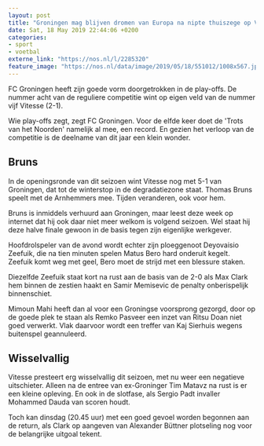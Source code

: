 ```yaml
---
layout: post
title: "Groningen mag blijven dromen van Europa na nipte thuiszege op Vitesse"
date: Sat, 18 May 2019 22:44:06 +0200
categories: 
- sport 
- voetbal 
externe_link: "https://nos.nl/l/2285320"
feature_image: "https://nos.nl/data/image/2019/05/18/551012/1008x567.jpg"
---
```


<p>FC Groningen heeft zijn goede vorm doorgetrokken in de play-offs. De nummer acht van de reguliere competitie wint op eigen veld van de nummer vijf Vitesse (2-1).</p>
<p>Wie play-offs zegt, zegt FC Groningen. Voor de elfde keer doet de 'Trots van het Noorden' namelijk al mee, een record. En gezien het verloop van de competitie is de deelname van dit jaar een klein wonder.</p>
<h2>Bruns</h2>
<p>In de openingsronde van dit seizoen wint Vitesse nog met 5-1 van Groningen, dat tot de winterstop in de degradatiezone staat. Thomas Bruns speelt met de Arnhemmers mee. Tijden veranderen, ook voor hem.</p>
<p>Bruns is inmiddels verhuurd aan Groningen, maar leest deze week op internet dat hij ook daar niet meer welkom is volgend seizoen. Wel staat hij deze halve finale gewoon in de basis tegen zijn eigenlijke werkgever.</p>
<p>Hoofdrolspeler van de avond wordt echter zijn ploeggenoot Deyovaisio Zeefuik, die na tien minuten spelen Matus Bero hard onderuit kegelt. Zeefuik komt weg met geel, Bero moet de strijd met een blessure staken.</p>
<p>Diezelfde Zeefuik staat kort na rust aan de basis van de 2-0 als Max Clark hem binnen de zestien haakt en Samir Memisevic de penalty onberispelijk binnenschiet.</p>
<p>Mimoun Mahi heeft dan al voor een Groningse voorsprong gezorgd, door op de goede plek te staan als Remko Pasveer een inzet van Ritsu Doan niet goed verwerkt. Vlak daarvoor wordt een treffer van Kaj Sierhuis wegens buitenspel geannuleerd.</p>
<h2>Wisselvallig</h2>
<p>Vitesse presteert erg wisselvallig dit seizoen, met nu weer een negatieve uitschieter. Alleen na de entree van ex-Groninger Tim Matavz na rust is er een kleine opleving. En ook in de slotfase, als Sergio Padt invaller Mohammed Dauda van scoren houdt.</p>
<p>Toch kan dinsdag (20.45 uur) met een goed gevoel worden begonnen aan de return, als Clark op aangeven van Alexander Büttner plotseling nog voor de belangrijke uitgoal tekent.</p>
